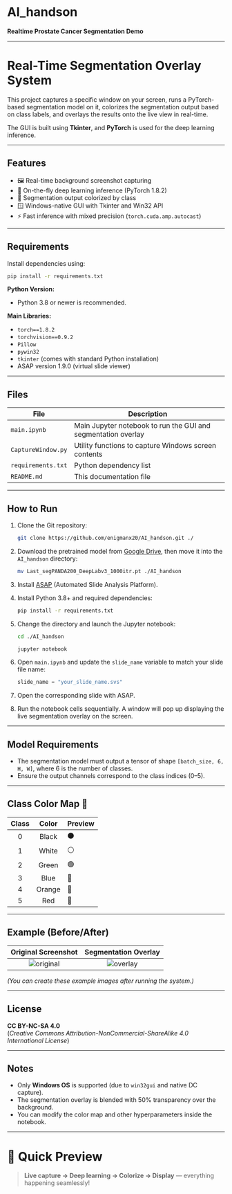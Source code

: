 # AI_handson  
**Realtime Prostate Cancer Segmentation Demo**

---

# Real-Time Segmentation Overlay System

This project captures a specific window on your screen, runs a PyTorch-based segmentation model on it, colorizes the segmentation output based on class labels, and overlays the results onto the live view in real-time.

The GUI is built using **Tkinter**, and **PyTorch** is used for the deep learning inference.

---

## Features

- 🖼️ Real-time background screenshot capturing
- 🧖️ On-the-fly deep learning inference (PyTorch 1.8.2)
- 🎨 Segmentation output colorized by class
- 🪟 Windows-native GUI with Tkinter and Win32 API
- ⚡ Fast inference with mixed precision (`torch.cuda.amp.autocast`)

---

## Requirements

Install dependencies using:

```bash
pip install -r requirements.txt
```

**Python Version:**  
- Python 3.8 or newer is recommended.

**Main Libraries:**
- `torch==1.8.2`
- `torchvision==0.9.2`
- `Pillow`
- `pywin32`
- `tkinter` (comes with standard Python installation)
- ASAP version 1.9.0 (virtual slide viewer)

---

## Files

| File                  | Description                                              |
|------------------------|----------------------------------------------------------|
| `main.ipynb`           | Main Jupyter notebook to run the GUI and segmentation overlay |
| `CaptureWindow.py`     | Utility functions to capture Windows screen contents     |
| `requirements.txt`     | Python dependency list                                   |
| `README.md`            | This documentation file                                  |

---

## How to Run

1. Clone the Git repository:

   ```bash
   git clone https://github.com/enigmanx20/AI_handson.git ./
   ```

2. Download the pretrained model from [Google Drive](https://drive.google.com/file/d/1VzFcX_DdhEQvzT-MTsCJy_IgSU752I0u/view?usp=drive_link), then move it into the `AI_handson` directory:

   ```bash
   mv Last_segPANDA200_DeepLabv3_1000itr.pt ./AI_handson
   ```

3. Install [ASAP](https://github.com/computationalpathologygroup/ASAP/releases/download/1.9/ASAP-1.9-win64.exe) (Automated Slide Analysis Platform).

4. Install Python 3.8+ and required dependencies:

   ```bash
   pip install -r requirements.txt
   ```

5. Change the directory and launch the Jupyter notebook:
    ```bash
   cd ./AI_handson
   ```
   ```bash
   jupyter notebook
   ```

7. Open `main.ipynb` and update the `slide_name` variable to match your slide file name:

   ```python
   slide_name = "your_slide_name.svs"
   ```

8. Open the corresponding slide with ASAP.

9. Run the notebook cells sequentially. A window will pop up displaying the live segmentation overlay on the screen.

---

## Model Requirements

- The segmentation model must output a tensor of shape `[batch_size, 6, H, W]`, where 6 is the number of classes.
- Ensure the output channels correspond to the class indices (0–5).

---

## Class Color Map 🎨

| Class | Color  | Preview |
|:-----:|:------:|:--------|
| 0     | Black  | ⚫ |
| 1     | White  | ⚪ |
| 2     | Green  | 🟢 |
| 3     | Blue   | 🔵 |
| 4     | Orange | 🔶 |
| 5     | Red    | 🔴 |

---

## Example (Before/After)

| Original Screenshot          | Segmentation Overlay         |
|:-----------------------------:|:-----------------------------:|
| ![original](./example_original.png) | ![overlay](./example_overlay.png) |

*(You can create these example images after running the system.)*

---

## License

**CC BY-NC-SA 4.0**  
(*Creative Commons Attribution-NonCommercial-ShareAlike 4.0 International License*)

---

## Notes

- Only **Windows OS** is supported (due to `win32gui` and native DC capture).
- The segmentation overlay is blended with 50% transparency over the background.
- You can modify the color map and other hyperparameters inside the notebook.

---

# 🎯 Quick Preview

> **Live capture → Deep learning → Colorize → Display** — everything happening seamlessly!

